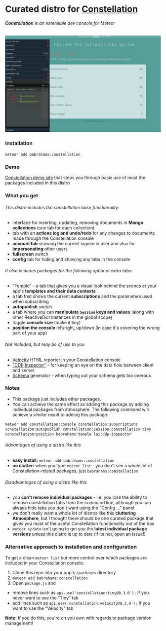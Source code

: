 # Curated distro for [Constellation](https://atmospherejs.com/constellation/console)
###### **Constellation** is an extensible dev console for Meteor

![Constellation Screenshot](screenshot.png)

### Installation

`meteor add babrahams:constellation`

### Demo

[Constellation demo site](http://constellation-demo.meteor.com/demo) that steps you through basic use of most the packages included in this distro

### What you get

###### This distro includes the constellation base functionality:

- interface for inserting, updating, removing documents in **Mongo collections** (one tab for each collection)
- tab with an __actions log and undo/redo__ for any changes to documents made through the Constellation console
- __account tab__ showing the current signed in user and also for __impersonating__ other users
- __fullscreen__ switch
- __config__ tab for hiding and showing any tabs in the console

###### It also includes packages for the following optional extra tabs:

- "Temple" - a tab that gives you a visual look behind the scenes at your app's __templates and their data contexts__
- a tab that shows the current __subscriptions__ and the parameters used when subscribing
- __autopublish__ switch
- a tab where you can __manipulate `Session` keys and values__ (along with other ReactiveDict instances in the global scope)
- toggle __console size__ (make it tiny)
- __position the console__ left/right, up/down (in case it's covering the wrong part of your app)

###### Not included, but may be of use to you

- [Velocity](https://atmospherejs.com/constellation/velocity) HTML reporter in your Constellation console
- ["DDP Inspector"](https://atmospherejs.com/lai/ddp-inspector) - for keeping an eye on the data flow between client and server
- [Schema](https://atmospherejs.com/constellation/schema) generator - when typing out your schema gets too onerous

### Notes 

- This package just includes other packages.
- You can achieve the same effect as adding this package by adding individual packages from atmosphere. The following command will achieve a _similar_ result to adding this package:
```
meteor add constellation:console constellation:subscriptions constellation:autopublish constellation:session constellation:tiny constellation:position babrahams:temple lai:ddp-inspector
```

###### Advantages of using a distro like this

- __easy install:__ `meteor add babrahams:constellation`
- __no clutter:__ when you type `meteor list` - you don't see a whole lot of Constellation-related packages, just `babrahams:constellation`

###### Disadvantages of using a distro like this

- you __can't remove individual packages__ - i.e. you lose the ability to remove constellation tabs from the command line, although you can always hide tabs you don't want using the "Config ..." panel
- we don't really want a whole lot of distros like this __cluttering Atmosphere__, but I thought there should be one curated package that gives you most of the useful Constellation functionality out of the box
- `meteor update` isn't going to get you the __latest individual package versions__ unless this distro is up to date (if its not, open an issue!)

### Alternative approach to installation and configuration

To get a clean `meteor list` but more control over which packages are included in your Constellation console:

1. Clone this repo into your app's `/packages` directory
2. `meteor add babrahams:constellation`
3. Open `package.js` and
  - remove lines such as `api.use('constellation:tiny@0.3.0');` if you never want to use the "Tiny" tab
  - add lines such as `api.use('constellation:velocity@0.3.0');` if you want to use the "Velocity" tab
  
__Note:__ If you do this, you're on you own with regards to package version management!
